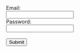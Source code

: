 <!DOCTYPE html>
<html>
<head>
  <title>My Web Interface</title>
  <!-- Link to the CSS and JavaScript files for the theme -->
  <link rel="stylesheet" href="/css/adminlte.css">
  <script src="/js/adminlte.js"></script>
  <script src="/js/fetch-data.js"></script>
</head>
<body>
  <!-- Login form -->
  <form id="login-form" method="post" action="login.php">
    <label for="email">Email:</label><br>
    <input type="email" id="email" name="email"><br>
    <label for="password">Password:</label><br>
    <input type="password" id="password" name="password"><br><br>
    <input type="submit" value="Submit">
  </form>
  <!-- Container for the two graphs -->
  <div id="graphs">
    <div id="graph1"></div>
    <div id="graph2"></div>
  </div>
</body>
    <script>
    // Schedule the data fetching functions to run at the specified interval
    setInterval(fetchData1, interval);
    setInterval(fetchData2, interval);
  </script>

</html>
